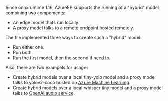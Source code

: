 Since onnxruntime 1.16, AzureEP supports the running of a "hybrid" model combining two compoments:

- An edge model thats run locally.
- A proxy model talks to a remote endpoint hosted remotely.

The file implemented three ways to create such a "hybrid" model:

- Run either one.
- Run both.
- Run the first model, then the second if need to.

Also, there are two exampels for usage:

- Create hybrid models over a local tiny-yolo model and a proxy model talks to yolov2-coco hosted on [Azure Machine Learning](https://learn.microsoft.com/en-us/azure/machine-learning/how-to-deploy-with-triton?view=azureml-api-2&tabs=azure-cli%2Cendpoint).
- Create hybrid models over a local whisper tiny model and a proxy model talks to [OpenAI audio service](https://api.openai.com/v1/audio/transcriptions).
